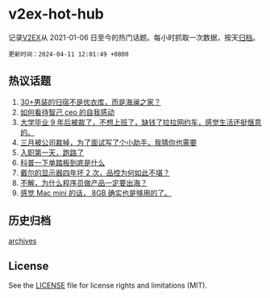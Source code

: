 # v2ex-hot-hub

 记录[V2EX](https://www.v2ex.com/)从 2021-01-06 日至今的热门话题。每小时抓取一次数据，按天[归档](archives)。

`更新时间：2024-04-11 12:01:49 +0800`

## 热议话题

1. [30+男装的归宿不是优衣库，而是海澜之家？](https://www.v2ex.com/t/1031262)
1. [如何看待智己 ceo 的自我感动](https://www.v2ex.com/t/1031299)
1. [大学毕业 9 年后被裁了，不想上班了，缺钱了拉拉网约车，感觉生活还挺惬意的。](https://www.v2ex.com/t/1031505)
1. [三月被公司裁掉，为了面试写了个小助手，我猜你也需要](https://www.v2ex.com/t/1031332)
1. [入职第一天，跑路了](https://www.v2ex.com/t/1031302)
1. [科普一下单踏板到底是什么](https://www.v2ex.com/t/1031429)
1. [戴尔的显示器四年坏 2 次，品控为何如此不堪？](https://www.v2ex.com/t/1031274)
1. [不解，为什么程序员做产品一定要出海？](https://www.v2ex.com/t/1031514)
1. [感觉 Mac mini 的话， 8GB 确实也是够用的了。](https://www.v2ex.com/t/1031448)

## 历史归档

[archives](archives)

## License

See the [LICENSE](LICENSE) file for license rights and limitations (MIT).
